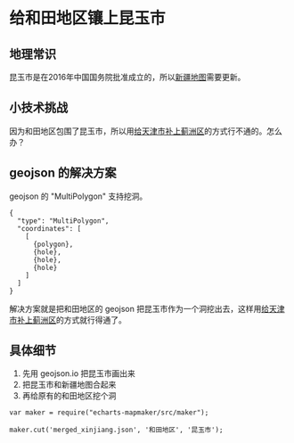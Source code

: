# 给和田地区镶上昆玉市

## 地理常识

昆玉市是在2016年中国国务院批准成立的，所以[新疆地图](https://github.com/pyecharts/jupyter-echarts/issues/10)需要更新。

## 小技术挑战

因为和田地区包围了昆玉市，所以用[给天津市补上蓟洲区](add-ji-zhou-qu-to-tianjin)的方式行不通的。怎么办？

## geojson 的解决方案

geojson 的 "MultiPolygon" 支持挖洞。

```
{
  "type": "MultiPolygon",
  "coordinates": [
    [
      {polygon},
      {hole},
      {hole},
      {hole}
    ]
  ]
}
```

解决方案就是把和田地区的 geojson 把昆玉市作为一个洞挖出去，这样用[给天津市补上蓟洲区](add-ji-zhou-qu-to-tianjin)的方式就行得通了。

## 具体细节

1. 先用 geojson.io 把昆玉市画出来
1. 把昆玉市和新疆地图合起来
1. 再给原有的和田地区挖个洞

```
var maker = require("echarts-mapmaker/src/maker");

maker.cut('merged_xinjiang.json', '和田地区', '昆玉市');
```
